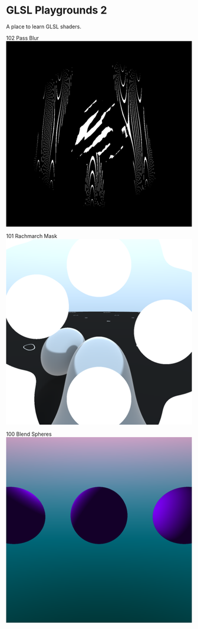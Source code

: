 # GLSL Playgrounds 2

A place to learn GLSL shaders.

102 Pass Blur  
![Pass Blur](102-pass-blur-250420/102-pass-blur-250420.png)

101 Rachmarch Mask
![Raymarch Mask](101-raymarch-mask-250419/101-raymarch-mask-250419.png)

100 Blend Spheres  
![Blend Spheres](100-blend-spheres-250418/100-blend-spheres-250418.png)
